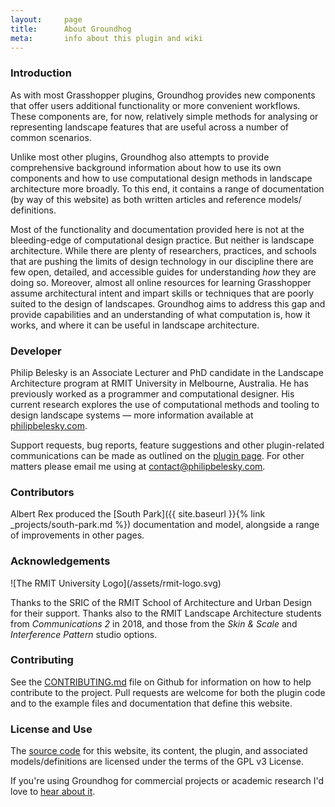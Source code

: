```yaml
---
layout:     page
title:      About Groundhog
meta:       info about this plugin and wiki
---
```


### Introduction

As with most Grasshopper plugins, Groundhog provides new components that  offer users additional functionality or more convenient workflows. These components are, for now, relatively simple methods for analysing or representing landscape features that are useful across a number of common scenarios.

Unlike most other plugins, Groundhog also attempts to provide comprehensive background information about how to use its own components and how to use computational design methods in landscape architecture more broadly. To this end, it contains a range of documentation (by way of this website) as both written articles and reference models/ definitions.

Most of the functionality and documentation provided here is not at the bleeding-edge of computational design practice. But neither is landscape architecture. While there are plenty of researchers, practices, and schools that are pushing the limits of design technology in our discipline there are few open, detailed, and accessible guides for understanding *how* they are doing so. Moreover, almost all online resources for learning Grasshopper assume architectural intent and impart skills or techniques that are poorly suited to the design of landscapes. Groundhog aims to address this gap and provide capabilities and an understanding of what computation is, how it works, and where it can be useful in landscape architecture.

### Developer

Philip Belesky is an Associate Lecturer and PhD candidate in the Landscape Architecture program at RMIT University in Melbourne, Australia. He has previously worked as a programmer and computational designer. His current research explores the use of computational methods and tooling to design landscape systems — more information available at [philipbelesky.com](http://www.philipbelesky.com).

Support requests, bug reports, feature suggestions and other plugin-related communications can be made as outlined on the [plugin page](http://groundhog.la/plugin/). For other matters please email me using at [contact@philipbelesky.com](mailto:contact@philipbelesky.com).

### Contributors

Albert Rex produced the [South Park]({{ site.baseurl }}{% link _projects/south-park.md %}) documentation and model, alongside a range of improvements in other pages.

### Acknowledgements

<div class="third-image">
![The RMIT University Logo](/assets/rmit-logo.svg)
</div>

Thanks to the SRIC of the RMIT School of Architecture and Urban Design for their support. Thanks also to the RMIT Landscape Architecture students from *Communications 2* in 2018, and those from the *Skin & Scale* and *Interference Pattern* studio options.

### Contributing

See the [CONTRIBUTING.md](https://github.com/philipbelesky/groundhog/blob/develop/CONTRIBUTING.md) file on Github for information on how to help contribute to the project. Pull requests are welcome for both the plugin code and to the example files and documentation that define this website.

### License and Use

The [source code](https://github.com/philipbelesky/groundhog) for this website, its content, the plugin, and associated models/definitions are licensed under the terms of the GPL v3 License.

If you're using Groundhog for commercial projects or academic research I'd love to [hear about it](mailto:groundhog@philipbelesky.com).
